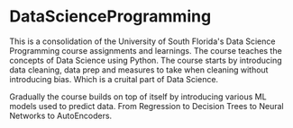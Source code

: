 # DataScienceProgramming

This is a consolidation of the University of South Florida's Data Science Programming course assignments and learnings.
The course teaches the concepts of Data Science using Python.
The course starts by introducing data cleaning, data prep and measures to take when cleaning without introducing bias.
Which is a cruital part of Data Science. 

Gradually the course builds on top of itself by introducing various ML models used to predict data.
From Regression to Decision Trees to Neural Networks to AutoEncoders.
